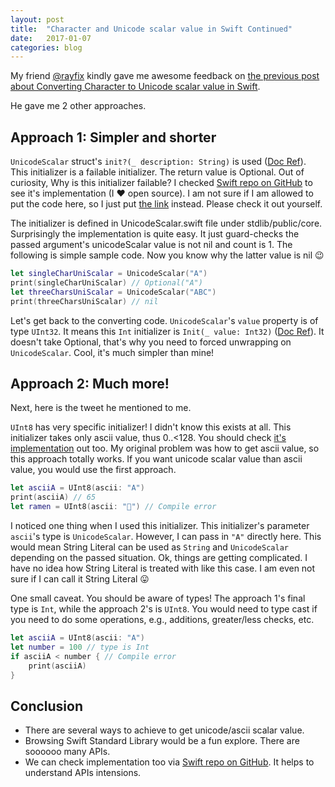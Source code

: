 ```yaml
---
layout: post
title:  "Character and Unicode scalar value in Swift Continued"
date:   2017-01-07
categories: blog
---
```


My friend [@rayfix](https://twitter.com/rayfix) kindly gave me awesome feedback on [the previous post about Converting Character to Unicode scalar value in Swift](http://keitaito.com/blog/2017/01/06/converting-character-to-unicode-scalar-value-in-swift.html).

He gave me 2 other approaches.

## Approach 1: Simpler and shorter

<!-- {% twitter https://twitter.com/rayfix/status/817363497520537600 %} -->

`UnicodeScalar` struct's `init?(_ description: String)` is used ([Doc Ref](https://developer.apple.com/reference/swift/unicodescalar/2430716-init)). This initializer is a failable initializer. The return value is Optional. Out of curiosity, Why is this initializer failable? I checked [Swift repo on GitHub](https://github.com/apple/swift) to see it's implementation (I ❤️ open source). I am not sure if I am allowed to put the code here, so I just put [the link](https://github.com/apple/swift/blob/master/stdlib/public/core/UnicodeScalar.swift#L284-L292) instead. Please check it out yourself.

The initializer is defined in UnicodeScalar.swift file under stdlib/public/core. Surprisingly the implementation is quite easy. It just guard-checks the passed argument's unicodeScalar value is not nil and count is 1. The following is simple sample code. Now you know why the latter value is nil 😉

```swift
let singleCharUniScalar = UnicodeScalar("A")
print(singleCharUniScalar) // Optional("A")
let threeCharsUniScalar = UnicodeScalar("ABC")
print(threeCharsUniScalar) // nil
```

Let's get back to the converting code. `UnicodeScalar`'s `value` property is of type `UInt32`. It means this `Int` initializer is `Init(_ value: Int32)` ([Doc Ref](https://developer.apple.com/reference/swift/int/1539669-init)). It doesn't take Optional, that's why you need to forced unwrapping on `UnicodeScalar`. Cool, it's much simpler than mine!

## Approach 2: Much more!

Next, here is the tweet he mentioned to me.

<!-- {% twitter https://twitter.com/rayfix/status/817547336331108352 %} -->

`UInt8` has very specific initializer! I didn't know this exists at all. This initializer takes only ascii value, thus 0..<128. You should check [it's implementation](https://github.com/apple/swift/blob/adc54c8a4d13fbebfeb68244bac401ef2528d6d0/stdlib/public/core/UnicodeScalar.swift#L337-L346) out too. My original problem was how to get ascii value, so this approach totally works. If you want unicode scalar value than ascii value, you would use the first approach.

```swift
let asciiA = UInt8(ascii: "A")
print(asciiA) // 65
let ramen = UInt8(ascii: "🍜") // Compile error
```

I noticed one thing when I used this initializer. This initializer's parameter `ascii`'s type is `UnicodeScalar`. However, I can pass in `"A"` directly here. This would mean String Literal can be used as `String` and `UnicodeScalar` depending on the passed situation. Ok, things are getting complicated. I have no idea how String Literal is treated with like this case. I am even not sure if I can call it String Literal 😛

One small caveat. You should be aware of types! The approach 1's final type is `Int`, while the approach 2's is `UInt8`. You would need to type cast if you need to do some operations, e.g., additions, greater/less checks, etc.

```swift
let asciiA = UInt8(ascii: "A")
let number = 100 // type is Int
if asciiA < number { // Compile error
    print(asciiA)
}
```

## Conclusion

- There are several ways to achieve to get unicode/ascii scalar value.
- Browsing Swift Standard Library would be a fun explore. There are soooooo many APIs.
- We can check implementation too via [Swift repo on GitHub](https://github.com/apple/swift). It helps to understand APIs intensions.

